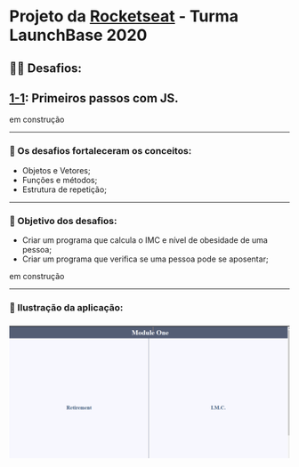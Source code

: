 # Projeto da [Rocketseat](https://rocketseat.com.br/) - Turma LaunchBase 2020

## 🏋️‍♀️ Desafios:

## [1-1](https://github.com/Rocketseat/bootcamp-launchbase-desafios-01/blob/master/desafios/01-1-primeiros-passos-com-js.md): Primeiros passos com JS.

em construção

---

### 🧠 Os desafios fortaleceram os conceitos:
 - Objetos e Vetores;
 - Funções e métodos;
 - Estrutura de repetição;

 ---

 ### 🎯 Objetivo dos desafios:
 - Criar um programa que calcula o IMC e nível de obesidade de uma pessoa;
 - Criar um programa que verifica se uma pessoa pode se aposentar;

em construção

 ---

 ### 🎥 Ilustração da aplicação:
<h3>
    <img src="public/desafio1-1.gif">
</h3>




